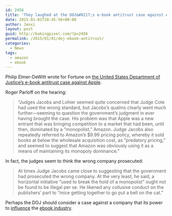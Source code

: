 ```yaml
---
id: 2456
title: 'They laughed at the DOJ&#8217;s e-book antitrust case against Apple'
date: 2015-01-01T20:45:56+00:00
author: Jenxi
layout: post
guid: http://bakingpixel.com/?p=2456
permalink: /2015/01/01/doj-ebook-antitrust/
categories:
  - News
tags:
  - amazon
  - ebook
---
```

Philip Elmer-DeWitt wrote for Fortune on [the United States Department of Justice&#8217;s e-book antitrust case against Apple](http://fortune.com/2014/12/15/mondays-e-book-antitrust-appeal-hearing-went-well-for-apple/).

Roger Parloff on the hearing:

> “Judges Jacobs and Lohier seemed quite concerned that Judge Cote had used the wrong standard, but Jacobs’s qualms clearly went much further—seeming to question the government’s judgment in ever having brought the case. His problem was that Apple was a new entrant that was bringing competition to a market that had been, until then, dominated by a “monopolist,” Amazon. Judge Jacobs also repeatedly referred to Amazon’s $9.99 pricing policy, whereby it sold books at below the wholesale acquisition cost, as “predatory pricing,” and seemed to suggest that Amazon was obviously using it as a means of maintaining its monopoly dominance.” 

In fact, the judges seem to think the wrong company prosecuted:

> At times Judge Jacobs came close to suggesting that the government had prosecuted the wrong company. At the very least, he said, a horizontal initiative “used to break the hold of a monopolist” ought not be found to be illegal per se. He likened any collusive conduct on the publishers’ part to “mice getting together to go put a bell on the cat.” 

Perhaps the DOJ should consider a case against a company that its power to [influence](http://bakingpixel.com/2014/09/amazon-ebook-tactics/) the [ebook industry](http://bakingpixel.com/2014/08/amazon-george-orwell/).